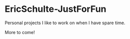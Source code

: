 # EricSchulte-JustForFun
Personal projects I like to work on when I have spare time.

More to come!
